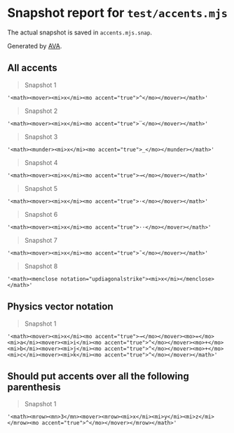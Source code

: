 # Snapshot report for `test/accents.mjs`

The actual snapshot is saved in `accents.mjs.snap`.

Generated by [AVA](https://avajs.dev).

## All accents

> Snapshot 1

    '<math><mover><mi>x</mi><mo accent="true">^</mo></mover></math>'

> Snapshot 2

    '<math><mover><mi>x</mi><mo accent="true">‾</mo></mover></math>'

> Snapshot 3

    '<math><munder><mi>x</mi><mo accent="true">_</mo></munder></math>'

> Snapshot 4

    '<math><mover><mi>x</mi><mo accent="true">→</mo></mover></math>'

> Snapshot 5

    '<math><mover><mi>x</mi><mo accent="true">⋅</mo></mover></math>'

> Snapshot 6

    '<math><mover><mi>x</mi><mo accent="true">⋅⋅</mo></mover></math>'

> Snapshot 7

    '<math><mover><mi>x</mi><mo accent="true">˜</mo></mover></math>'

> Snapshot 8

    '<math><menclose notation="updiagonalstrike"><mi>x</mi></menclose></math>'

## Physics vector notation

> Snapshot 1

    '<math><mover><mi>x</mi><mo accent="true">→</mo></mover><mo>=</mo><mi>a</mi><mover><mi>i</mi><mo accent="true">^</mo></mover><mo>+</mo><mi>b</mi><mover><mi>j</mi><mo accent="true">^</mo></mover><mo>+</mo><mi>c</mi><mover><mi>k</mi><mo accent="true">^</mo></mover></math>'

## Should put accents over all the following parenthesis

> Snapshot 1

    '<math><mrow><mn>3</mn><mover><mrow><mi>x</mi><mi>y</mi><mi>z</mi></mrow><mo accent="true">^</mo></mover></mrow></math>'
